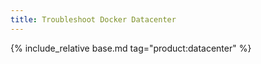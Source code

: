 ```yaml
---
title: Troubleshoot Docker Datacenter
---
```

{% include_relative base.md tag="product:datacenter" %}
